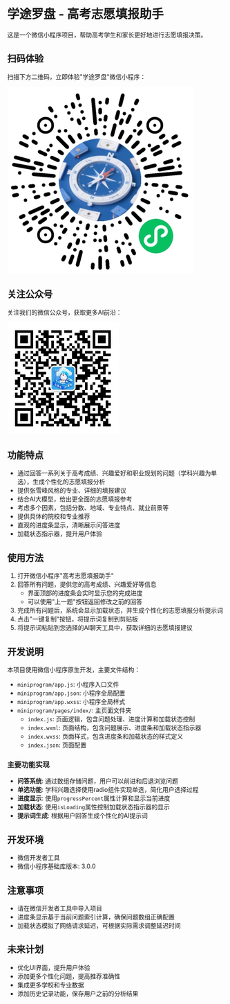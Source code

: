 # 学途罗盘 - 高考志愿填报助手

这是一个微信小程序项目，帮助高考学生和家长更好地进行志愿填报决策。

## 扫码体验

扫描下方二维码，立即体验"学途罗盘"微信小程序：

![学途罗盘小程序码](images/ScholaCompass.png)

## 关注公众号

关注我们的微信公众号，获取更多AI前沿：

![微信公众号](images/qrcode.jpg)

## 功能特点

- 通过回答一系列关于高考成绩、兴趣爱好和职业规划的问题（学科兴趣为单选），生成个性化的志愿填报分析
- 提供张雪峰风格的专业、详细的填报建议
- 结合AI大模型，给出更全面的志愿填报参考
- 考虑多个因素，包括分数、地域、专业特点、就业前景等
- 提供具体的院校和专业推荐
- 直观的进度条显示，清晰展示问答进度
- 加载状态指示器，提升用户体验

## 使用方法

1. 打开微信小程序"高考志愿填报助手"
2. 回答所有问题，提供您的高考成绩、兴趣爱好等信息
   - 界面顶部的进度条会实时显示您的完成进度
   - 可以使用"上一题"按钮返回修改之前的回答
3. 完成所有问题后，系统会显示加载状态，并生成个性化的志愿填报分析提示词
4. 点击"一键复制"按钮，将提示词复制到剪贴板
5. 将提示词粘贴到您选择的AI聊天工具中，获取详细的志愿填报建议

## 开发说明

本项目使用微信小程序原生开发，主要文件结构：

- `miniprogram/app.js`: 小程序入口文件
- `miniprogram/app.json`: 小程序全局配置
- `miniprogram/app.wxss`: 小程序全局样式
- `miniprogram/pages/index/`: 主页面文件夹
  - `index.js`: 页面逻辑，包含问题处理、进度计算和加载状态控制
  - `index.wxml`: 页面结构，包含问题展示、进度条和加载状态指示器
  - `index.wxss`: 页面样式，包含进度条和加载状态的样式定义
  - `index.json`: 页面配置

### 主要功能实现

- **问答系统**: 通过数组存储问题，用户可以前进和后退浏览问题
- **单选功能**: 学科兴趣选择使用radio组件实现单选，简化用户选择过程
- **进度显示**: 使用`progressPercent`属性计算和显示当前进度
- **加载状态**: 使用`isLoading`属性控制加载状态指示器的显示
- **提示词生成**: 根据用户回答生成个性化的AI提示词

## 开发环境

- 微信开发者工具
- 微信小程序基础库版本: 3.0.0

## 注意事项

- 请在微信开发者工具中导入项目
- 进度条显示基于当前问题索引计算，确保问题数组正确配置
- 加载状态模拟了网络请求延迟，可根据实际需求调整延迟时间

## 未来计划

- 优化UI界面，提升用户体验
- 添加更多个性化问题，提高推荐准确性
- 集成更多学校和专业数据
- 添加历史记录功能，保存用户之前的分析结果